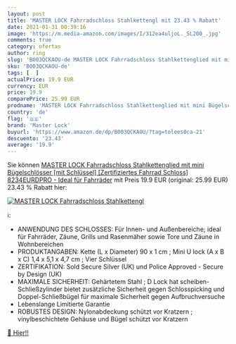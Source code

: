 ```yaml
---
layout: post
title: 'MASTER LOCK Fahrradschloss Stahlkettengl mit 23.43 % Rabatt'
date: 2021-01-31 00:39:16
image: 'https://m.media-amazon.com/images/I/312ea4uljoL._SL200_.jpg'
comments: true
category: ofertas
author: ring
slug: 'B003QCKAOU-de MASTER LOCK Fahrradschloss Stahlkettenglied mit mini...'
sku: 'B003QCKAOU-de'
tags: [  ]
actualPrice: 19.9 EUR
currency: EUR
price: 19.9
comparePrice: 25.99 EUR
prodname: 'MASTER LOCK Fahrradschloss Stahlkettenglied mit mini Bügelschlösser [mit Schlüssel] [Zertifiziertes Fahrrad Schloss] 8234EURDPRO - Ideal für Fahrräder'
country: 'de'
flag: '🇩🇪'
brand: 'Master Lock'
buyurl: 'https://www.amazon.de/dp/B003QCKAOU/?tag=tolees0ca-21'
descuento: '23.43'
average: '19.9'
---
```


Sie können [MASTER LOCK Fahrradschloss Stahlkettenglied mit mini Bügelschlösser [mit Schlüssel] [Zertifiziertes Fahrrad Schloss] 8234EURDPRO - Ideal für Fahrräder](https://www.amazon.de/dp/B003QCKAOU/?tag=tolees0ca-21) mit Preis 19.9 EUR (original: 25.99 EUR) 23.43 % Rabatt hier:

[![MASTER LOCK Fahrradschloss Stahlkettengl](https://m.media-amazon.com/images/I/312ea4uljoL._SL200_.jpg)](https://www.amazon.de/dp/B003QCKAOU/?tag=tolees0ca-21)

ℹ️:

- ANWENDUNG DES SCHLOSSES: Für Innen- und Außenbereiche; ideal für Fahrräder, Zäune, Grills und Rasenmäher sowie Tore und Zäune in Wohnbereichen
- PRODUKTANGABEN: Kette (L x Diameter) 90 x 1 cm ; Mini U lock (A x B x C) 1,4 x 5,1 x 4,7 cm ; Vier Schlüssel
- ZERTIFIKATION: Sold Secure Silver (UK) und Police Approved - Secure by Design (UK)
- MAXIMALE SICHERHEIT: Gehärtetem Stahl ; D Lock hat scheiben-Schließzylinder bietet zusätzliche Sicherheit gegen Schlosspicking und Doppel-Schließbügel für maximale Sicherheit gegen Aufbruchversuche
- Lebenslange Limitierte Garantie
- ROBUSTES DESIGN: Nylonabdeckung schützt vor Kratzern ; vinylbeschichtete Gehäuse und Bügel schützt vor Kratzern

[🛒 Hier!!](https://www.amazon.de/dp/B003QCKAOU/?tag=tolees0ca-21)
